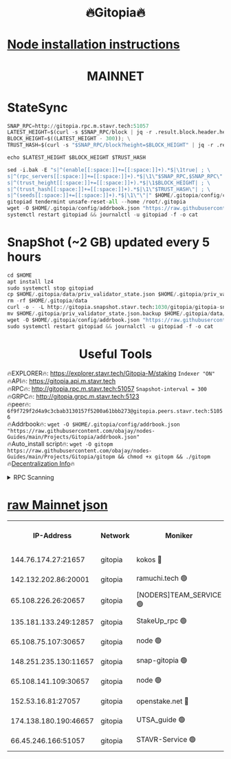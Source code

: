 <h1 align="center"> 🔥Gitopia🔥</h1>

[Node installation instructions](https://github.com/obajay/nodes-Guides/tree/main/Projects/Gitopia)
=

<h1 align="center"> MAINNET</h1>

# StateSync
```python
SNAP_RPC=http://gitopia.rpc.m.stavr.tech:51057
LATEST_HEIGHT=$(curl -s $SNAP_RPC/block | jq -r .result.block.header.height); \
BLOCK_HEIGHT=$((LATEST_HEIGHT - 300)); \
TRUST_HASH=$(curl -s "$SNAP_RPC/block?height=$BLOCK_HEIGHT" | jq -r .result.block_id.hash)

echo $LATEST_HEIGHT $BLOCK_HEIGHT $TRUST_HASH

sed -i.bak -E "s|^(enable[[:space:]]+=[[:space:]]+).*$|\1true| ; \
s|^(rpc_servers[[:space:]]+=[[:space:]]+).*$|\1\"$SNAP_RPC,$SNAP_RPC\"| ; \
s|^(trust_height[[:space:]]+=[[:space:]]+).*$|\1$BLOCK_HEIGHT| ; \
s|^(trust_hash[[:space:]]+=[[:space:]]+).*$|\1\"$TRUST_HASH\"| ; \
s|^(seeds[[:space:]]+=[[:space:]]+).*$|\1\"\"|" $HOME/.gitopia/config/config.toml
gitopiad tendermint unsafe-reset-all --home /root/.gitopia
wget -O $HOME/.gitopia/config/addrbook.json "https://raw.githubusercontent.com/obajay/nodes-Guides/main/Projects/Gitopia/addrbook.json"
systemctl restart gitopiad && journalctl -u gitopiad -f -o cat
```
# SnapShot (~2 GB) updated every 5 hours
```python
cd $HOME
apt install lz4
sudo systemctl stop gitopiad
cp $HOME/.gitopia/data/priv_validator_state.json $HOME/.gitopia/priv_validator_state.json.backup
rm -rf $HOME/.gitopia/data
curl -o - -L http://gitopia.snapshot.stavr.tech:1030/gitopia/gitopia-snap.tar.lz4 | lz4 -c -d - | tar -x -C $HOME/.gitopia --strip-components 2
mv $HOME/.gitopia/priv_validator_state.json.backup $HOME/.gitopia/data/priv_validator_state.json
wget -O $HOME/.gitopia/config/addrbook.json "https://raw.githubusercontent.com/obajay/nodes-Guides/main/Projects/Gitopia/addrbook.json"
sudo systemctl restart gitopiad && journalctl -u gitopiad -f -o cat
```
 <h1 align="center"> Useful Tools</h1>

🔥EXPLORER🔥:      https://explorer.stavr.tech/Gitopia-M/staking  `Indexer "ON"` \
🔥API🔥: 			 		 https://gitopia.api.m.stavr.tech \
🔥RPC🔥:           http://gitopia.rpc.m.stavr.tech:51057              `Snapshot-interval = 300` \
🔥GRPC🔥:          http://gitopia.grpc.m.stavr.tech:5123 \
🔥peer🔥:					 `6f9f729f2d4a9c3cbab3130157f5200a61bbb273@gitopia.peers.stavr.tech:51056` \
🔥Addrbook🔥:    ```wget -O $HOME/.gitopia/config/addrbook.json "https://raw.githubusercontent.com/obajay/nodes-Guides/main/Projects/Gitopia/addrbook.json"``` \
🔥Auto_install script🔥: ```wget -O gitopm https://raw.githubusercontent.com/obajay/nodes-Guides/main/Projects/Gitopia/gitopm && chmod +x gitopm && ./gitopm``` \
🔥[Decentralization Info](https://github.com/obajay/StateSync-snapshots/tree/main/Projects/Gitopia/Decentralization)🔥

<details>
<summary>RPC Scanning</summary>

<h2 align="center"> We scan nodes in real time every 4 hours. And we provide the final result of RPC endpoints.
We cannot influence the operation of these nodes in any way. </h2>


```python
If Voting Power is higher than 0 --> then the Node is a validator of the network and may be subject to attack and be a potential threat to the chain.
```
```python
We marked such validators with a red symbol
```

</details>

[raw Mainnet json](https://rpc-check.gitopm.stavr.tech/gitopm/rpc-gitopm-result.json)
=

<table><tr><th>IP-Address</th><th>Network</th><th>Moniker</th><th>Latest Block Height</th><th>Earliest Block Height</th><th>Catching Up</th><th>Tx Index</th><th>Voting Power</th><th>Scan Time</th></tr><tr><td>144.76.174.27:21657</td><td>gitopia</td><td>kokos 🔴</td><td>11525112</td><td>6071990</td><td>False</td><td>off</td><td>936374</td><td>2023-12-31T22:44:54.243919479UTC</td></tr><tr><td>142.132.202.86:20001</td><td>gitopia</td><td>ramuchi.tech 🟢</td><td>11525110</td><td>6548337</td><td>False</td><td>on</td><td>0</td><td>2023-12-31T22:44:51.590489952UTC</td></tr><tr><td>65.108.226.26:20657</td><td>gitopia</td><td>[NODERS]TEAM_SERVICE 🟢</td><td>11525122</td><td>6846001</td><td>False</td><td>on</td><td>0</td><td>2023-12-31T22:45:13.315662233UTC</td></tr><tr><td>135.181.133.249:12857</td><td>gitopia</td><td>StakeUp_rpc 🟢</td><td>11525110</td><td>8010001</td><td>False</td><td>on</td><td>0</td><td>2023-12-31T22:44:51.931526438UTC</td></tr><tr><td>65.108.75.107:30657</td><td>gitopia</td><td>node 🟢</td><td>11525118</td><td>8802845</td><td>False</td><td>on</td><td>0</td><td>2023-12-31T22:45:04.794891415UTC</td></tr><tr><td>148.251.235.130:11657</td><td>gitopia</td><td>snap-gitopia 🟢</td><td>11525110</td><td>9516001</td><td>False</td><td>on</td><td>0</td><td>2023-12-31T22:44:51.355918834UTC</td></tr><tr><td>65.108.141.109:30657</td><td>gitopia</td><td>node 🟢</td><td>11525110</td><td>10145845</td><td>False</td><td>on</td><td>0</td><td>2023-12-31T22:44:51.085535825UTC</td></tr><tr><td>152.53.16.81:27057</td><td>gitopia</td><td>openstake.net 🔴</td><td>11525091</td><td>10455001</td><td>False</td><td>off</td><td>11150</td><td>2023-12-31T22:44:16.723469013UTC</td></tr><tr><td>174.138.180.190:46657</td><td>gitopia</td><td>UTSA_guide 🟢</td><td>11525098</td><td>11194706</td><td>False</td><td>on</td><td>0</td><td>2023-12-31T22:44:27.556328596UTC</td></tr><tr><td>66.45.246.166:51057</td><td>gitopia</td><td>STAVR-Service 🟢</td><td>11525101</td><td>11518701</td><td>False</td><td>on</td><td>0</td><td>2023-12-31T22:44:36.359393772UTC</td></tr></table>
